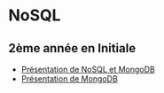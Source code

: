 # NoSQL

## 2ème année en Initiale

<!--
10 séances de 1h30 / groupe : 2 groupes

1. Présentation NoSQL
2. Présenation MongoDB
3.
4.
5.
6.
7.
8.
9.
10.
-->

- [Présentation de NoSQL et MongoDB](seance1-slides.html)
- [Présentation de MongoDB]()